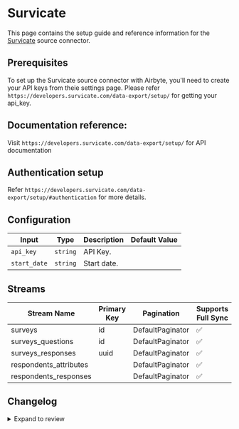# Survicate
This page contains the setup guide and reference information for the [Survicate](https://survicate.com/) source connector.

## Prerequisites
To set up the Survicate source connector with Airbyte, you'll need to create your API keys from theie settings page. Please refer `https://developers.survicate.com/data-export/setup/` for getting your api_key.

## Documentation reference:
Visit `https://developers.survicate.com/data-export/setup/` for API documentation

## Authentication setup
Refer `https://developers.survicate.com/data-export/setup/#authentication` for more details.

## Configuration

| Input | Type | Description | Default Value |
|-------|------|-------------|---------------|
| `api_key` | `string` | API Key.  |  |
| `start_date` | `string` | Start date.  |  |

## Streams
| Stream Name | Primary Key | Pagination | Supports Full Sync | Supports Incremental |
|-------------|-------------|------------|---------------------|----------------------|
| surveys | id | DefaultPaginator | ✅ |  ✅  |
| surveys_questions | id | DefaultPaginator | ✅ |  ❌  |
| surveys_responses | uuid | DefaultPaginator | ✅ |  ✅  |
| respondents_attributes |  | DefaultPaginator | ✅ |  ❌  |
| respondents_responses |  | DefaultPaginator | ✅ |  ❌  |

## Changelog

<details>
  <summary>Expand to review</summary>

| Version | Date | Pull Request | Subject |
| ------------------ | ------------ | -- | ---------------- |
| 0.0.4 | 2024-11-04 | [48278](https://github.com/airbytehq/airbyte/pull/48278) | Update dependencies |
| 0.0.3 | 2024-10-29 | [47884](https://github.com/airbytehq/airbyte/pull/47884) | Update dependencies |
| 0.0.2 | 2024-10-28 | [47494](https://github.com/airbytehq/airbyte/pull/47494) | Update dependencies |
| 0.0.1 | 2024-09-05 | [45163](https://github.com/airbytehq/airbyte/pull/45163) | Initial release by [@btkcodedev](https://github.com/btkcodedev) via Connector Builder |

</details>
